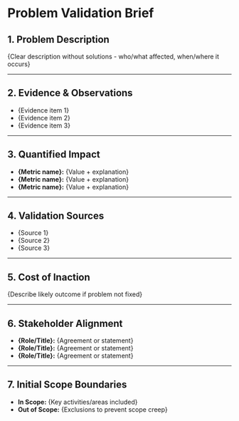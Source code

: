 # Problem Validation Brief

## 1. Problem Description
{Clear description without solutions - who/what affected, when/where it occurs}

---

## 2. Evidence & Observations
- {Evidence item 1}
- {Evidence item 2}
- {Evidence item 3}

---

## 3. Quantified Impact
- **{Metric name}:** {Value + explanation}
- **{Metric name}:** {Value + explanation}
- **{Metric name}:** {Value + explanation}

---

## 4. Validation Sources
- {Source 1}
- {Source 2}
- {Source 3}

---

## 5. Cost of Inaction
{Describe likely outcome if problem not fixed}

---

## 6. Stakeholder Alignment
- **{Role/Title}:** {Agreement or statement}
- **{Role/Title}:** {Agreement or statement}
- **{Role/Title}:** {Agreement or statement}

---

## 7. Initial Scope Boundaries
- **In Scope:** {Key activities/areas included}
- **Out of Scope:** {Exclusions to prevent scope creep}